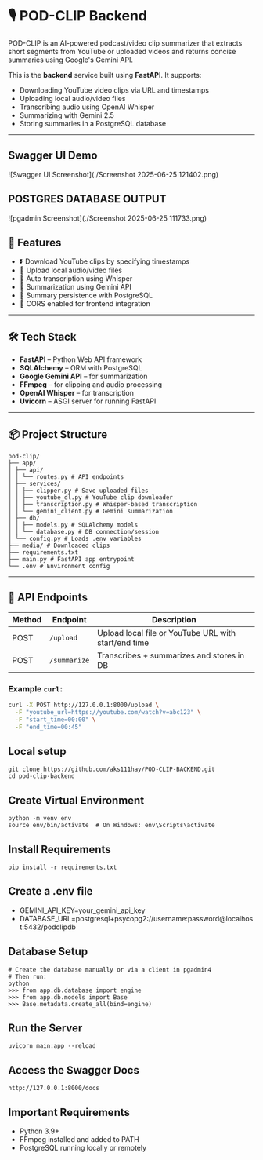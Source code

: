 # 🎙️ POD-CLIP Backend

POD-CLIP is an AI-powered podcast/video clip summarizer that extracts short segments from YouTube or uploaded videos and returns concise summaries using Google's Gemini API.

This is the **backend** service built using **FastAPI**. It supports:
- Downloading YouTube video clips via URL and timestamps
- Uploading local audio/video files
- Transcribing audio using OpenAI Whisper
- Summarizing with Gemini 2.5
- Storing summaries in a PostgreSQL database

---

## Swagger UI Demo 
![Swagger UI Screenshot](./Screenshot 2025-06-25 121402.png)

## POSTGRES DATABASE OUTPUT  
![pgadmin Screenshot](./Screenshot 2025-06-25 111733.png)

## 🚀 Features

- ⏬ Download YouTube clips by specifying timestamps
- 📁 Upload local audio/video files
- 📝 Auto transcription using Whisper
- 🤖 Summarization using Gemini API
- 🧠 Summary persistence with PostgreSQL
- 🔐 CORS enabled for frontend integration

---

## 🛠️ Tech Stack

- **FastAPI** – Python Web API framework
- **SQLAlchemy** – ORM with PostgreSQL
- **Google Gemini API** – for summarization
- **FFmpeg** – for clipping and audio processing
- **OpenAI Whisper** – for transcription
- **Uvicorn** – ASGI server for running FastAPI

---

## 📦 Project Structure
```
pod-clip/
├── app/
│ ├── api/
│ │ └── routes.py # API endpoints
│ ├── services/
│ │ ├── clipper.py # Save uploaded files
│ │ ├── youtube_dl.py # YouTube clip downloader
│ │ ├── transcription.py # Whisper-based transcription
│ │ └── gemini_client.py # Gemini summarization
│ ├── db/
│ │ ├── models.py # SQLAlchemy models
│ │ └── database.py # DB connection/session
│ └── config.py # Loads .env variables
├── media/ # Downloaded clips
├── requirements.txt
├── main.py # FastAPI app entrypoint
└── .env # Environment config
```


---

## 🧪 API Endpoints

| Method | Endpoint      | Description                   |
|--------|---------------|-------------------------------|
| POST   | `/upload`     | Upload local file or YouTube URL with start/end time |
| POST   | `/summarize`  | Transcribes + summarizes and stores in DB |

### Example `curl`:
```bash
curl -X POST http://127.0.0.1:8000/upload \
  -F "youtube_url=https://youtube.com/watch?v=abc123" \
  -F "start_time=00:00" \
  -F "end_time=00:45"
```
## Local setup
```
git clone https://github.com/aks111hay/POD-CLIP-BACKEND.git
cd pod-clip-backend
```
## Create Virtual Environment
```
python -m venv env
source env/bin/activate  # On Windows: env\Scripts\activate
```
## Install Requirements
```
pip install -r requirements.txt
```
## Create a .env file

- GEMINI_API_KEY=your_gemini_api_key
- DATABASE_URL=postgresql+psycopg2://username:password@localhost:5432/podclipdb

## Database Setup
```
# Create the database manually or via a client in pgadmin4
# Then run:
python
>>> from app.db.database import engine
>>> from app.db.models import Base
>>> Base.metadata.create_all(bind=engine)
```


## Run the Server
```
uvicorn main:app --reload
```

## Access the Swagger Docs
```
http://127.0.0.1:8000/docs
```
## Important Requirements
- Python 3.9+
- FFmpeg installed and added to PATH
- PostgreSQL running locally or remotely


